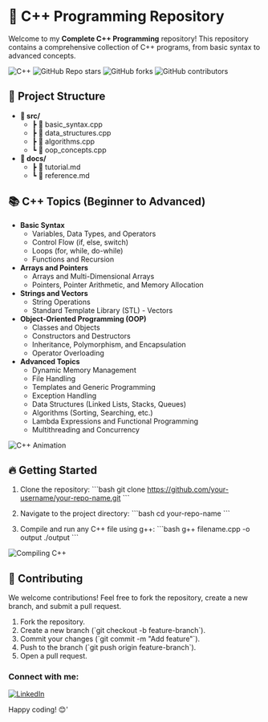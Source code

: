 # 🚀 C++ Programming Repository

Welcome to my **Complete C++ Programming** repository! This repository contains a comprehensive collection of C++ programs, from basic syntax to advanced concepts.

![C++](https://img.shields.io/badge/C++-blue.svg?style=for-the-badge&logo=c%2B%2B&logoColor=white)
![GitHub Repo stars](https://img.shields.io/github/stars/khaledhasanmilu/your-repo-name?style=social)
![GitHub forks](https://img.shields.io/github/forks/khaledhasanmilu/Complete-CPP-Programming?style=social)
![GitHub contributors](https://img.shields.io/github/contributors/khaledhasanmilu/Complete-CPP-Programming)

## 📂 Project Structure

  - **📁 src/**
    - ┣ 📜 basic_syntax.cpp
    - ┣ 📜 data_structures.cpp
    - ┣ 📜 algorithms.cpp
    - ┗ 📜 oop_concepts.cpp
- **📂 docs/**
   - ┣ 📜 tutorial.md
   - ┗ 📜 reference.md

## 📚 C++ Topics (Beginner to Advanced)

- **Basic Syntax**
  - Variables, Data Types, and Operators
  - Control Flow (if, else, switch)
  - Loops (for, while, do-while)
  - Functions and Recursion
- **Arrays and Pointers**
  - Arrays and Multi-Dimensional Arrays
  - Pointers, Pointer Arithmetic, and Memory Allocation
- **Strings and Vectors**
  - String Operations
  - Standard Template Library (STL) - Vectors
- **Object-Oriented Programming (OOP)**
  - Classes and Objects
  - Constructors and Destructors
  - Inheritance, Polymorphism, and Encapsulation
  - Operator Overloading
- **Advanced Topics**
  - Dynamic Memory Management
  - File Handling
  - Templates and Generic Programming
  - Exception Handling
  - Data Structures (Linked Lists, Stacks, Queues)
  - Algorithms (Sorting, Searching, etc.)
  - Lambda Expressions and Functional Programming
  - Multithreading and Concurrency

![C++ Animation](https://media.giphy.com/media/XreQmk7ETCak0/giphy.gif)

## 🔥 Getting Started

1. Clone the repository:
   \`\`\`bash
   git clone https://github.com/your-username/your-repo-name.git
   \`\`\`
2. Navigate to the project directory:
   \`\`\`bash
   cd your-repo-name
   \`\`\`

3. Compile and run any C++ file using g++:
   \`\`\`bash
   g++ filename.cpp -o output
   ./output
   \`\`\`

![Compiling C++](https://media.giphy.com/media/l1J9qemh1La8b0Rag/giphy.gif)

## 🤝 Contributing

We welcome contributions! Feel free to fork the repository, create a new branch, and submit a pull request.

1. Fork the repository.
2. Create a new branch (\`git checkout -b feature-branch\`).
3. Commit your changes (\`git commit -m "Add feature"\`).
4. Push to the branch (\`git push origin feature-branch\`).
5. Open a pull request.

### Connect with me:

[![LinkedIn](https://img.shields.io/badge/LinkedIn-0077B5?logo=linkedin&logoColor=white)](https://www.linkedin.com/in/khaledhasanmilu)

Happy coding! 😊' 
